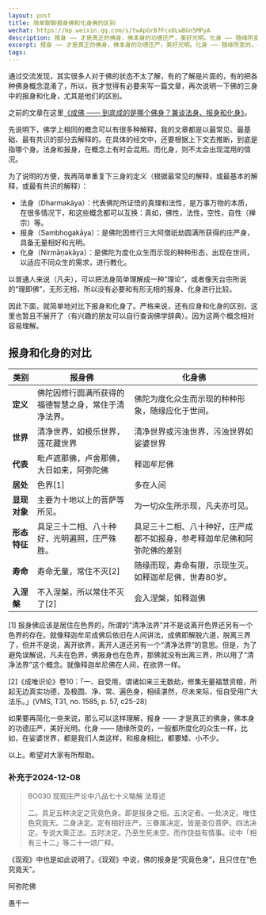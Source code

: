 ```yaml
---
layout: post
title: 简单聊聊报身佛和化身佛的区别
wechat: https://mp.weixin.qq.com/s/twApGrB7FcxOLwBGn5MPyA
description: 报身 —— 才是真正的佛身，佛本身的功德庄严，美好光明。化身 —— 随缘所变的，一般都所度化的众生一样，比如，在娑婆世界，都是我们人类这样，和报身相比，都要矮、小不少。
excerpt: 报身 —— 才是真正的佛身，佛本身的功德庄严，美好光明。化身 —— 随缘所变的，一般都所度化的众生一样，比如，在娑婆世界，都是我们人类这样，和报身相比，都要矮、小不少。
tags:
---
```


通过交流发现，其实很多人对于佛的状态不太了解，有的了解是片面的，有的把各种佛身概念混淆了，所以，我才觉得有必要来写一篇文章，再次说明一下佛的三身中的报身和化身，尤其是他们的区别。

之前的文章在这里[《成佛 —— 到底成的是哪个佛身？兼谈法身、报身和化身》](https://mp.weixin.qq.com/s/1cgX4e-HhRV_tRZfcWv5Jw)。

先说明下，佛学上相同的概念可以有很多种解释，我的文章都是以最常见、最基础、最有共识的部分去解释的。在具体的经文中，还要根据上下文去推断，到底是指哪个身。法身和报身，在概念上有时会混用。而化身，则不太会出现混用的情况。

为了说明的方便，我再简单重复下三身的定义（根据最常见的解释，或最基本的解释，或最有共识的解释）：

* 法身（Dharmakāya）：代表佛陀所证悟的真理和法性，是万事万物的本质，在很多情况下，和这些概念都可以互换：真如，佛性，法性，空性，自性（禅宗）等。
* 报身（Sambhogakāya）：是佛陀因修行三大阿僧祇劫圆满所获得的庄严身，具备无量相好和光明。
* 化身（Nirmāṇakāya）：是佛陀为度化众生而示现的种种形态，出现在世间，以适应不同众生的需求，进行教化。

以普通人来说（凡夫），可以把法身简单理解成一种“理论”，或者像天台宗所说的“理即佛”，无形无相，所以没有必要和有形无相的报身、化身进行比较。

因此下面，就简单地对比下报身和化身了。严格来说，还有应身和化身的区别，这里也暂且不展开了（有兴趣的朋友可以自行查询佛学辞典）。因为这两个概念相对容易理解。

## 报身和化身的对比

| **类别**       | **报身佛**     | **化身佛**     |
| ------- | ---------------------- | ---------------------- |
| **定义** | 佛陀因修行圆满所获得的福德智慧之身，常住于清净法界。   | 佛陀为度化众生而示现的种种形象，随缘应化于世间。   |
|**世界**| 清净世界，如极乐世界，莲花藏世界 | 清净世界或污浊世界，污浊世界如娑婆世界 |
| **代表**|毗卢遮那佛，卢舍那佛，大日如来，阿弥陀佛 | 释迦牟尼佛 |
|**居处** | 色界[1] | 多在人间 | 
| **显现对象**   | 主要为十地以上的菩萨等所见。   | 为一切众生所示现，凡夫亦可见。 |
| **形态特征** | 具足三十二相、八十种好，光明遍照，庄严殊胜。   | 具足三十二相、八十种好，庄严成都不如报身，参考释迦牟尼佛和阿弥陀佛的差别 |
| **寿命**  | 寿命无量，常住不灭[2]   | 随缘而现，寿命有限，示现生灭。如释迦牟尼佛，世寿80岁。 |
| **入涅槃**| 不入涅槃，所以常住不灭了[2] | 会入涅槃，如释迦佛 | 

[1] 报身佛应该是居住在色界的，所谓的“清净法界”并不是说离开色界还另有一个色界的存在。就像释迦牟尼成佛后依旧在人间讲法，成佛即解脱六道，脱离三界了，但并不是说，离开欲界，离开人道还另有一个“清净法界”的意思。但是，为了避免误解说，凡夫在色界，佛报身也在色界，那佛就没有出离三界，所以用了“清净法界”这个概念。就像释迦牟尼佛在人间，在欲界一样。

[2]《成唯识论》卷10：「一、自受用，谓诸如来三无数劫，修集无量福慧资粮，所起无边真实功德，及极圆、净、常、遍色身，相续湛然，尽未来际，恒自受用广大法乐。」(VMS, T31, no. 1585, p. 57, c25-28) 

如果要再简化一些来说，那么可以这样理解，报身 —— 才是真正的佛身，佛本身的功德庄严，美好光明。化身 —— 随缘所变的，一般都所度化的众生一样，比如，在娑婆世界，都是我们人类这样，和报身相比，都要矮、小不少。

以上。希望对大家有所帮助。

### 补充于2024-12-08
> BO030 现观庄严论中八品七十义略解 法尊述
>
> 二。具足五种决定之究竟色身。即是报身之相。五决定者。一处决定。唯住色究竟天。二身决定。定有相好庄严。三眷属决定。皆是圣位菩萨。四法决定。专说大乘正法。五时决定。乃至生死未空。而作饶益有情事。论中「相有三十二」等二十一颂广释。

《现观》中也是如此说明了。《现观》中说，佛的报身是“究竟色身”，且只住在“色究竟天”。


阿弥陀佛

愚千一

